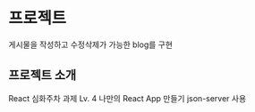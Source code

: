 # 프로젝트

게시물을 작성하고 수정삭제가 가능한 blog를 구현

## 프로젝트 소개

React 심화주차 과제 Lv. 4 나만의 React App 만들기
json-server 사용
